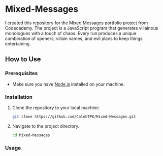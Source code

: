 # Mixed-Messages

I created this repository for the Mixed Messages portfolio project from Codecademy. The project is a JavaScript program that generates villainous monologues with a touch of chaos. Every run produces a unique combination of openers, villain names, and evil plans to keep things entertaining.

## How to Use

### Prerequisites

- Make sure you have [Node.js](https://nodejs.org/) installed on your machine.

### Installation

1. Clone the repository to your local machine.

   ```bash
   git clone https://github.com/CalebTPK/Mixed-Messages.git
   ```

2. Navigate to the project directory.

   ```bash
   cd Mixed-Messages
   ```

### Usage


